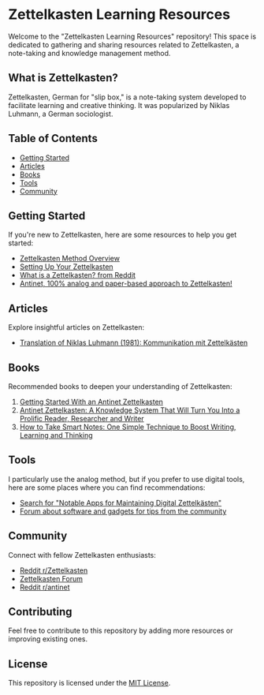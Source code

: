 # Zettelkasten Learning Resources

Welcome to the "Zettelkasten Learning Resources" repository! This space is dedicated to gathering and sharing resources related to Zettelkasten, a note-taking and knowledge management method.

## What is Zettelkasten?

Zettelkasten, German for "slip box," is a note-taking system developed to facilitate learning and creative thinking. It was popularized by Niklas Luhmann, a German sociologist.

## Table of Contents

- [Getting Started](#getting-started)
- [Articles](#articles)
- [Books](#books)
- [Tools](#tools)
- [Community](#community)

## Getting Started

If you're new to Zettelkasten, here are some resources to help you get started:

- [Zettelkasten Method Overview](https://zettelkasten.de/posts/overview/)
- [Setting Up Your Zettelkasten](https://rafaeladao.substack.com/p/anotacoes-com-zettelkasten)
- [What is a Zettelkasten? from Reddit](https://www.reddit.com/r/Zettelkasten/comments/b566a4/what_is_a_zettelkasten/)
- [Antinet, 100% analog and paper-based approach to Zettelkasten!](https://zettelkasten.de/posts/introduction-antinet-zettelkasten/)

## Articles

Explore insightful articles on Zettelkasten:

- [Translation of Niklas Luhmann (1981): Kommunikation mit Zettelkästen](https://zettelkasten.de/communications-with-zettelkastens/)

## Books

Recommended books to deepen your understanding of Zettelkasten:

1. [Getting Started With an Antinet Zettelkasten](https://www.scottscheper.com/free-guide)
2. [Antinet Zettelkasten: A Knowledge System That Will Turn You Into a Prolific Reader, Researcher and Writer](https://www.scottscheper.com/antinet)
3. [How to Take Smart Notes: One Simple Technique to Boost Writing, Learning and Thinking](https://www.soenkeahrens.de/en/takesmartnotes)

## Tools

I particularly use the analog method, but if you prefer to use digital tools, here are some places where you can find recommendations:

- [Search for "Notable Apps for Maintaining Digital Zettelkästen"](https://www.reddit.com/r/Zettelkasten/comments/b566a4/what_is_a_zettelkasten/)
- [Forum about software and gadgets for tips from the community](https://forum.zettelkasten.de/categories/tools)

## Community

Connect with fellow Zettelkasten enthusiasts:

- [Reddit r/Zettelkasten](https://www.reddit.com/r/Zettelkasten/)
- [Zettelkasten Forum](https://forum.zettelkasten.de/)
- [Reddit r/antinet](https://www.reddit.com/r/antinet/)

## Contributing

Feel free to contribute to this repository by adding more resources or improving existing ones.

## License

This repository is licensed under the [MIT License](LICENSE).
